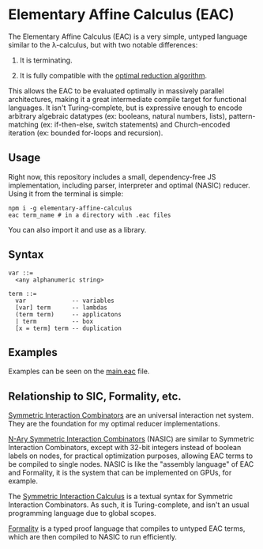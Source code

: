 # Elementary Affine Calculus (EAC)

The Elementary Affine Calculus (EAC) is a very simple, untyped language similar to the λ-calculus, but with two notable differences:

1. It is terminating.

2. It is fully compatible with the [optimal reduction algorithm](https://medium.com/@maiavictor/solving-the-mystery-behind-abstract-algorithms-magical-optimizations-144225164b07).

This allows the EAC to be evaluated optimally in massively parallel architectures, making it a great intermediate compile target for functional languages. It isn't Turing-complete, but is expressive enough to encode arbitrary algebraic datatypes (ex: booleans, natural numbers, lists), pattern-matching (ex: if-then-else, switch statements) and Church-encoded iteration (ex: bounded for-loops and recursion).

## Usage

Right now, this repository includes a small, dependency-free JS implementation, including parser, interpreter and optimal (NASIC) reducer. Using it from the terminal is simple:

```
npm i -g elementary-affine-calculus
eac term_name # in a directory with .eac files
```

You can also import it and use as a library.

## Syntax

```
var ::=
  <any alphanumeric string>

term ::=
  var             -- variables
  [var] term      -- lambdas
  (term term)     -- applicatons
  | term          -- box 
  [x = term] term -- duplication
```

## Examples

Examples can be seen on the [main.eac](main.eac) file.

## Relationship to SIC, Formality, etc.

[Symmetric Interaction Combinators](https://pdfs.semanticscholar.org/1731/a6e49c6c2afda3e72256ba0afb34957377d3.pdf) are an universal interaction net system. They are the foundation for my optimal reducer implementations.

[N-Ary Symmetric Interaction Combinators](https://github.com/moonad/nasic) (NASIC) are similar to Symmetric Interaction Combinators, except with 32-bit integers instead of boolean labels on nodes, for practical optimization purposes, allowing EAC terms to be compiled to single nodes. NASIC is like the "assembly language" of EAC and Formality, it is the system that can be implemented on GPUs, for example.

The [Symmetric Interaction Calculus](https://github.com/maiavictor/symmetric-interaction-calculus) is a textual syntax for Symmetric Interaction Combinators. As such, it is Turing-complete, and isn't an usual programming language due to global scopes.

[Formality](https://github.com/moonad/formality) is a typed proof language that compiles to untyped EAC terms, which are then compiled to NASIC to run efficiently.
